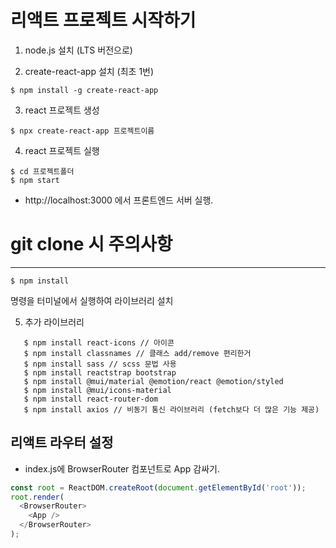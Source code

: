 # 리액트 프로젝트 시작하기

1. node.js 설치 (LTS 버전으로)

2. create-react-app 설치 (최초 1번)

```
$ npm install -g create-react-app
```

3. react 프로젝트 생성

```
$ npx create-react-app 프로젝트이름
```

4. react 프로젝트 실행

```
$ cd 프로젝트폴더
$ npm start
```
- http://localhost:3000 에서 프론트엔드 서버 실행.

# git clone 시 주의사항

---

```
$ npm install
```

명령을 터미널에서 실행하여 라이브러리 설치

5. 추가 라이브러리
```
   $ npm install react-icons // 아이콘
   $ npm install classnames // 클래스 add/remove 편리한거
   $ npm install sass // scss 문법 사용
   $ npm install reactstrap bootstrap
   $ npm install @mui/material @emotion/react @emotion/styled
   $ npm install @mui/icons-material
   $ npm install react-router-dom
   $ npm install axios // 비동기 통신 라이브러리 (fetch보다 더 많은 기능 제공)
```
## 리액트 라우터 설정

- index.js에 BrowserRouter 컴포넌트로 App 감싸기.

```javascript
const root = ReactDOM.createRoot(document.getElementById('root'));
root.render(
  <BrowserRouter>
    <App />
  </BrowserRouter>
);
```

